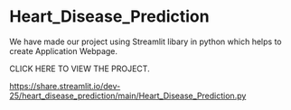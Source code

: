 # Heart_Disease_Prediction

We have made our project using Streamlit libary in python which helps to create Application Webpage.

CLICK HERE TO VIEW THE PROJECT.

https://share.streamlit.io/dev-25/heart_disease_prediction/main/Heart_Disease_Prediction.py
